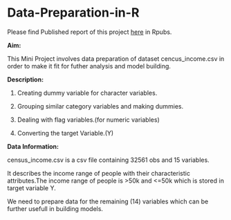 # Data-Preparation-in-R


Please find Published report of this project [here](http://rpubs.com/more11neha/Data_Prep) in Rpubs.


**Aim:**

This Mini Project involves data preparation of dataset cencus_income.csv in order to make it fit for futher analysis and model building.

**Description:**

1. Creating dummy variable for character variables.

2. Grouping similar category variables and making dummies.

3. Dealing with flag variables.(for numeric variables)

4. Converting the target Variable.(Y)

**Data Information:**

census_income.csv is a csv file containing 32561 obs and 15 variables.

It describes the income range of people with their characteristic attributes.The income range of people is >50k and <=50k which is stored in target variable Y.

We need to prepare data for the remaining (14) variables which can be further usefull in building models.

